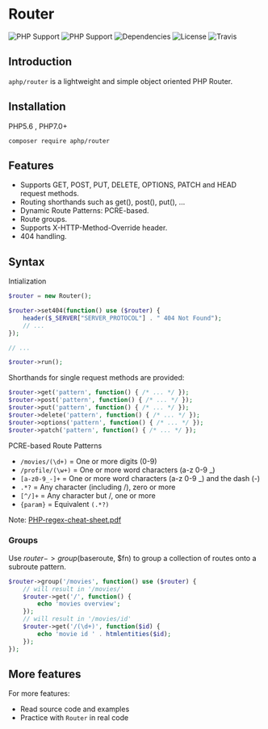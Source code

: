 # Router

![PHP Support](https://img.shields.io/badge/php%20tested-5.6-brightgreen.svg)
![PHP Support](https://img.shields.io/badge/php%20tested-7.1-brightgreen.svg)
![Dependencies](https://img.shields.io/badge/dependencies-none-brightgreen.svg)
![License](https://img.shields.io/badge/license-MIT-green.svg)
![Travis](https://api.travis-ci.org/travis-ci/travis-web.svg?branch=master)

## Introduction

`aphp/router` is a lightweight and simple object oriented PHP Router.

## Installation
PHP5.6 , PHP7.0+

`composer require aphp/router`

## Features

* Supports GET, POST, PUT, DELETE, OPTIONS, PATCH and HEAD request methods.
* Routing shorthands such as get(), post(), put(), …
* Dynamic Route Patterns: PCRE-based.
* Route groups.
* Supports X-HTTP-Method-Override header.
* 404 handling.

## Syntax
Intialization
```php
$router = new Router();

$router->set404(function() use ($router) {
	header($_SERVER["SERVER_PROTOCOL"] . " 404 Not Found");
	// ...
});

// ...

$router->run();
```
Shorthands for single request methods are provided:
```php
$router->get('pattern', function() { /* ... */ });
$router->post('pattern', function() { /* ... */ });
$router->put('pattern', function() { /* ... */ });
$router->delete('pattern', function() { /* ... */ });
$router->options('pattern', function() { /* ... */ });
$router->patch('pattern', function() { /* ... */ });
```
PCRE-based Route Patterns

* `/movies/(\d+)` = One or more digits (0-9)
* `/profile/(\w+)` = One or more word characters (a-z 0-9 _)
* `[a-z0-9_-]+`  = One or more word characters (a-z 0-9 _) and the dash (-)
* `.*?` = Any character (including /), zero or more
* `[^/]+` = Any character but /, one or more
* `{param}` = Equivalent `(.*?)`

Note: [PHP-regex-cheat-sheet.pdf](https://courses.cs.washington.edu/courses/cse190m/12sp/cheat-sheets/php-regex-cheat-sheet.pdf)
### Groups
Use $router->group($baseroute, $fn) to group a collection of routes onto a subroute pattern.
```php
$router->group('/movies', function() use ($router) {
    // will result in '/movies/'
    $router->get('/', function() {
        echo 'movies overview';
    });
    // will result in '/movies/id'
    $router->get('/(\d+)', function($id) {
        echo 'movie id ' . htmlentities($id);
    });
});
```

## More features
For more features:
* Read source code and examples
* Practice with `Router` in real code
